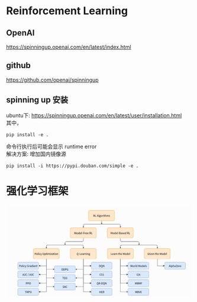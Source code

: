 # Reinforcement Learning
## OpenAI
https://spinningup.openai.com/en/latest/index.html <br>
## github
https://github.com/openai/spinningup <br>
## spinning up 安装
ubuntu下: https://spinningup.openai.com/en/latest/user/installation.html <br>
其中， 
```
pip install -e .
```
命令行执行后可能会显示 runtime error <br>
解决方案: 增加国内镜像源 <br>
```
pip install -i https://pypi.douban.com/simple -e . 
```
# 强化学习框架
![RL](https://github.com/MA-JIE/Reinforcement-Learning-MJ/blob/master/img/RL.png) <br>
